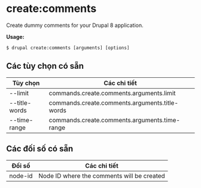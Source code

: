 # create:comments
Create dummy comments for your Drupal 8 application.

**Usage:**
```
$ drupal create:comments [arguments] [options]
```

## Các tùy chọn có sẵn
Tùy chọn | Các chi tiết
-------|-------------
--limit | commands.create.comments.arguments.limit
--title-words | commands.create.comments.arguments.title-words
--time-range | commands.create.comments.arguments.time-range

## Các đối số có sẵn
Đối số | Các chi tiết
---------|-------------
node-id | Node ID where the comments will be created
